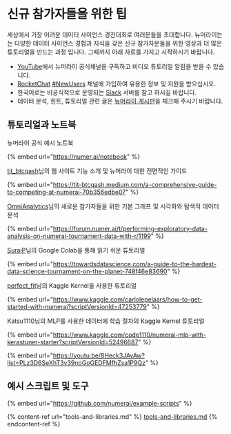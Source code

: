 # 신규 참가자들을 위한 팁

세상에서 가장 어려운 데이터 사이언스 경진대회로 여러분들을 초대합니다. 뉴머라이는는 다양한 데이터 사이언스 경험과 지식을 갖은 신규 참가자분들을 위한 영상과 더 많은 튜토리얼을 만드는 과정 입니다. 그때까지 아래 자료를 가지고 시작하시기 바랍니다.

* [YouTube](https://www.youtube.com/channel/UCQt3RVSKsDpFgYIm1A-nWbA)에서 뉴머라이 공식채널을 구독하고 비디오 튜토리얼 알림을 받을 수 있습니다.&#x20;
* [RocketChat](https://community.numer.ai) [#NewUsers](https://community.numer.ai/channel/newusers) 채널에 가입하여 유용한 정보 및 지원을 받으십시오.&#x20;
* 한국어로는 비공식적으로 운영되는 [Slack](https://join.slack.com/t/numerai-kr/shared\_invite/zt-1009d7ws3-hWRKdy8EkbSzwwzxaURlQw) 서버를 참고 하시길 바랍니다.&#x20;
* 데이터 분석, 힌트, 튜토리얼 관련 글은 [뉴머라이 게시판](https://forum.numer.ai)을 체크해 주시기 바랍니다.

## 튜토리얼과 노트북

뉴머라이 공식 예시 노트북

{% embed url="https://numer.ai/notebook" %}

[tit\_btcqash](https://twitter.com/tit\_BTCQASH)님의 웹 사이트 기능 소개 및 뉴머라이 대한 전면적인 가이드

{% embed url="https://tit-btcqash.medium.com/a-comprehensive-guide-to-competing-at-numerai-70b356edbe07" %}

[OmniAnalytics](https://twitter.com/OmniAnalytics)님의 새로운 참가자들을 위한 기본 그래프 및 시각화와 탐색적 데이터 분석

{% embed url="https://forum.numer.ai/t/performing-exploratory-data-analysis-on-numerai-tournament-data-with-r/1199" %}

[SurajP](https://numer.ai/surajp)님의 Google Colab을 통해 읽기 쉬운 튜토리얼

{% embed url="https://towardsdatascience.com/a-guide-to-the-hardest-data-science-tournament-on-the-planet-748f46e83690" %}

[perfect\_fit](https://numer.ai/perfect\_fit)님의 Kaggle Kernel을 사용한 튜토리얼

{% embed url="https://www.kaggle.com/carlolepelaars/how-to-get-started-with-numerai?scriptVersionId=47253779" %}

Katsu1110님의 MLP를 사용한 데이터에 학습 절차의 Kaggle Kernel 튜토리얼

{% embed url="https://www.kaggle.com/code1110/numerai-mlp-with-kerastuner-starter?scriptVersionId=52496687" %}



{% embed url="https://youtu.be/8Heck3JAyAw?list=PLz3D6SeXhT3v39noGoGEDFMfhZsa1P9Qz" %}

## 예시 스크립트 및 도구

{% embed url="https://github.com/numerai/example-scripts" %}

{% content-ref url="tools-and-libraries.md" %}
[tools-and-libraries.md](tools-and-libraries.md)
{% endcontent-ref %}
